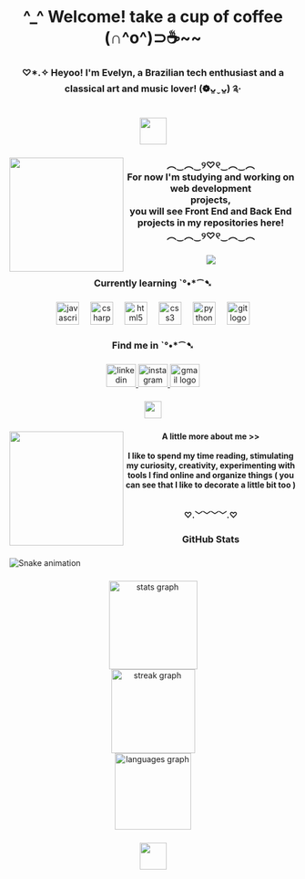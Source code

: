 <h1 align="center">^_^ Welcome! take a cup of coffee (∩^o^)⊃☕~~</h1>

###

<h3 align="center">♡*.✧ Heyoo! I'm Evelyn, a Brazilian  tech enthusiast and a classical art and music lover! (❁ᴗ͈ˬᴗ͈) ༉‧</h3>

###

<div align="center">
  <img height="47" src="https://64.media.tumblr.com/0144c139fbd2b3b8739497389ff16b46/f46461ee0f2953e2-1d/s500x750/3758b33bb2eac9d88f27218fbf874d021dd4b820.gifv"  />
</div>

###

<img align="left" height="200" src="https://64.media.tumblr.com/f0bc5c3a6adf9491502ec0b63139631b/bdb145a9bff6639b-07/s250x400/df708af016d70ef5c8a36b509cc03486a18091da.gifv"  />

###

<h3 align="center">︵‿︵‿୨♡୧‿︵‿︵<br>For now I'm studying and working on web development <br>projects,<br>you will see Front End and Back End projects in my repositories here!<br>︵‿︵‿୨♡୧‿︵‿︵</h3>

###

<div align="center">
  <img height="" src="https://64.media.tumblr.com/226223317f3378b35a81daf56de929fa/cf2be94e8018e3b3-d5/s500x750/5d893f01afaedc96795da2daa92941c46b40e9d3.gifv"  />
</div>

###

<h3 align="center">Currently learning ˋ°•*⁀➷</h3>

###

<div align="center">
  <img src="https://cdn.jsdelivr.net/gh/devicons/devicon/icons/javascript/javascript-original.svg" height="40" alt="javascript logo"  />
  <img width="12" />
  <img src="https://cdn.jsdelivr.net/gh/devicons/devicon/icons/csharp/csharp-original.svg" height="40" alt="csharp logo"  />
  <img width="12" />
  <img src="https://cdn.jsdelivr.net/gh/devicons/devicon/icons/html5/html5-original.svg" height="40" alt="html5 logo"  />
  <img width="12" />
  <img src="https://cdn.jsdelivr.net/gh/devicons/devicon/icons/css3/css3-original.svg" height="40" alt="css3 logo"  />
  <img width="12" />
  <img src="https://cdn.jsdelivr.net/gh/devicons/devicon/icons/python/python-original.svg" height="40" alt="python logo"  />
  <img width="12" />
  <img src="https://cdn.jsdelivr.net/gh/devicons/devicon/icons/git/git-original.svg" height="40" alt="git logo"  />
</div>

###

<h3 align="center">Find me in ˋ°•*⁀➷</h3>

###

<div align="center">
  <a href="https://www.linkedin.com/in/evelyn-benitez-61a924319?utm_source=share&utm_campaign=share_via&utm_content=profile&utm_medium=android_app" target="_blank">
    <img src="https://raw.githubusercontent.com/maurodesouza/profile-readme-generator/master/src/assets/icons/social/linkedin/default.svg" width="52" height="40" alt="linkedin logo"  />
  </a>
  <a href="https://www.instagram.com/smellofcoffeenbooksgirl?igsh=cG8yYjd0MGl4YWxi" target="_blank">
    <img src="https://raw.githubusercontent.com/maurodesouza/profile-readme-generator/master/src/assets/icons/social/instagram/default.svg" width="52" height="40" alt="instagram logo"  />
  </a>
  <a href="heejinevelyn@gmail.com" target="_blank">
    <img src="https://raw.githubusercontent.com/maurodesouza/profile-readme-generator/master/src/assets/icons/social/gmail/default.svg" width="52" height="40" alt="gmail logo"  />
  </a>
</div>

###

<div align="center">
  <img height="30" src="https://64.media.tumblr.com/0b4f2eeb26a19ca8a86f31f19d5d78b1/53c2f2c78928882c-d4/s250x400/a05cd1c6fdd67658b567b6866ed374b81edce795.gifv"  />
</div>

###

<img align="left" height="200" src="https://64.media.tumblr.com/486c0d6af2329a8a7d580baf51f2d8fc/bdb145a9bff6639b-13/s250x400/5425f99519a27491df8deb9f0ff72980d0f4ded4.gifv"  />

###

<h4 align="center">A little more about me >><br><br>I like to spend my time reading, stimulating my curiosity, creativity, experimenting with tools I find online and organize things ( you can see that I like to decorate a little bit too )<br><br><br>♡.﹀﹀﹀﹀.♡</h4>

###

<h3 align="center">GitHub Stats</h3>
                   
###

<img src="https://raw.githubusercontent.com/evelyn-benitez/evelyn-benitez/output/snake.svg" alt="Snake animation" />

###

<div align="center">
  <img src="https://github-readme-stats.vercel.app/api?username=evelyn-benitez&hide_title=false&hide_rank=false&show_icons=true&include_all_commits=true&count_private=true&disable_animations=false&theme=rose_pine&locale=en&hide_border=false&order=1" height="155" alt="stats graph" /> <br>
  <img src="https://streak-stats.demolab.com?user=evelyn-benitez&locale=en&mode=daily&theme=rose_pine&hide_border=false&border_radius=5&order=3" height="147" alt="streak graph" /> <br>
  <img src="https://github-readme-stats.vercel.app/api/top-langs?username=evelyn-benitez&locale=en&hide_title=false&layout=compact&card_width=320&langs_count=5&theme=rose_pine&hide_border=false&order=2" height="134" alt="languages graph"  />
</div>

###

<div align="center">
  <img height="47" src="https://64.media.tumblr.com/942e5a452e0cc6a405c5ddd685b09859/a8a340a504c4b737-d1/s500x750/f2ae5ff7acd11b8b90df9827d3b1b4997cf84b32.gifv"  />
</div>

###
